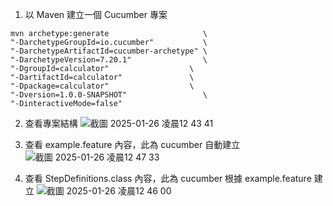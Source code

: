 1. 以 Maven 建立一個 Cucumber 專案
```gherkin
mvn archetype:generate                     \
"-DarchetypeGroupId=io.cucumber"           \
"-DarchetypeArtifactId=cucumber-archetype" \
"-DarchetypeVersion=7.20.1"                \
"-DgroupId=calculator"                  \
"-DartifactId=calculator"               \
"-Dpackage=calculator"                  \
"-Dversion=1.0.0-SNAPSHOT"                 \
"-DinteractiveMode=false"
```
2. 查看專案結構
![截圖 2025-01-26 凌晨12 43 41](https://github.com/user-attachments/assets/7b3ca6e5-7fe5-4ea1-89c5-cb6eaf5ec61d)

3. 查看 example.feature 內容，此為 cucumber 自動建立
![截圖 2025-01-26 凌晨12 47 33](https://github.com/user-attachments/assets/03646597-4ae5-42c3-8703-d83a47572a14)

4. 查看 StepDefinitions.class 內容，此為 cucumber 根據 example.feature 建立
![截圖 2025-01-26 凌晨12 46 00](https://github.com/user-attachments/assets/85ab0ff0-1ee2-4dd1-8175-16f9c0a65685)

